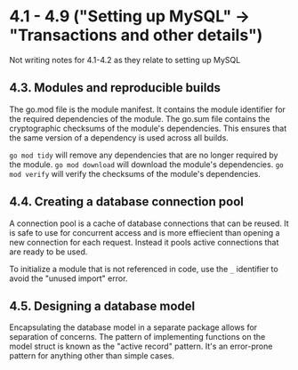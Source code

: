 # 4.1 - 4.9 ("Setting up MySQL" -> "Transactions and other details")
Not writing notes for 4.1-4.2 as they relate to setting up MySQL

## 4.3. Modules and reproducible builds
The go.mod file is the module manifest. It contains the module identifier for the required dependencies 
of the module. The go.sum file contains the cryptographic checksums of the module's dependencies. 
This ensures that the same version of a dependency is used across all builds.

`go mod tidy` will remove any dependencies that are no longer required by the module.
`go mod download` will download the module's dependencies.
`go mod verify` will verify the checksums of the module's dependencies.

## 4.4. Creating a database connection pool
A connection pool is a cache of database connections that can be reused. It is safe to use for
concurrent access and is more effiecient than opening a new connection for each request. Instead
it pools active connections that are ready to be used.

To initialize a module that is not referenced in code, use the `_` identifier to avoid the "unused
import" error.

## 4.5. Designing a database model
Encapsulating the database model in a separate package allows for separation of
concerns. The pattern of implementing functions on the model struct is known as
the "active record" pattern. It's an error-prone pattern for anything other than
simple cases.
